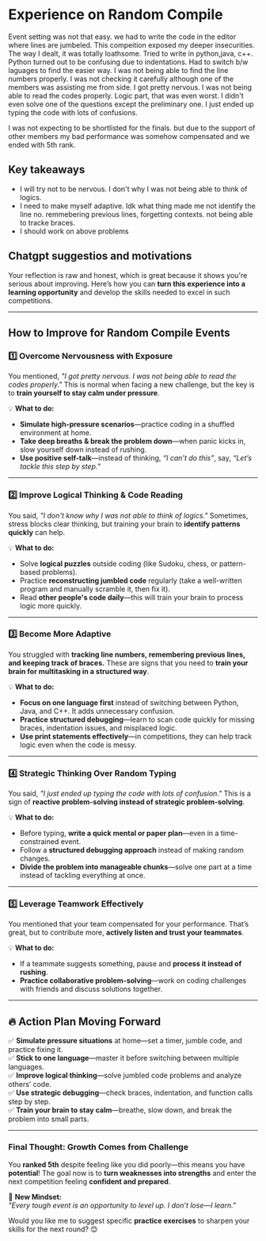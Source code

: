 # Experience on Random Compile

Event setting was not that easy. we had to write the code in the editor where lines are jumbeled. This compeition exposed my deeper insecurities. The way I dealt, it was totally loathsome. Tried to write in python,java, c++. Python turned out to be confusing due to indentations. Had to switch b/w laguages to find the easier way. I was not being able to find the line numbers properly. I was not checking it carefully although one of the members was assisting me from side. I got pretty nervous. I was not being able to read the codes properly. Logic part, that was even worst. I didn't even solve one of the questions except the preliminary one. I just ended up typing the code with lots of confusions. 

I was not expecting to be shortlisted for the finals. but due to the support of other members my bad performance was somehow compensated and we ended with 5th rank. 

## Key takeaways
- I will try not to be nervous. I don't why I was not being able to think of logics.
- I need to make myself adaptive. Idk what thing made me not identify the line no. remmebering previous lines, forgetting contexts. not being able to tracke braces.
- I should work on above problems

## Chatgpt suggestios and motivations

Your reflection is raw and honest, which is great because it shows you're serious about improving. Here’s how you can **turn this experience into a learning opportunity** and develop the skills needed to excel in such competitions.  

---

## **How to Improve for Random Compile Events**  

### **1️⃣ Overcome Nervousness with Exposure**  
You mentioned, *"I got pretty nervous. I was not being able to read the codes properly."* This is normal when facing a new challenge, but the key is to **train yourself to stay calm under pressure**.  

💡 **What to do:**  
- **Simulate high-pressure scenarios**—practice coding in a shuffled environment at home.  
- **Take deep breaths & break the problem down**—when panic kicks in, slow yourself down instead of rushing.  
- **Use positive self-talk**—instead of thinking, *“I can’t do this”*, say, *“Let’s tackle this step by step.”*  

---

### **2️⃣ Improve Logical Thinking & Code Reading**  
You said, *"I don't know why I was not able to think of logics."* Sometimes, stress blocks clear thinking, but training your brain to **identify patterns quickly** can help.  

💡 **What to do:**  
- Solve **logical puzzles** outside coding (like Sudoku, chess, or pattern-based problems).  
- Practice **reconstructing jumbled code** regularly (take a well-written program and manually scramble it, then fix it).  
- Read **other people's code daily**—this will train your brain to process logic more quickly.  

---

### **3️⃣ Become More Adaptive**  
You struggled with **tracking line numbers, remembering previous lines, and keeping track of braces.** These are signs that you need to **train your brain for multitasking in a structured way**.  

💡 **What to do:**  
- **Focus on one language first** instead of switching between Python, Java, and C++. It adds unnecessary confusion.  
- **Practice structured debugging**—learn to scan code quickly for missing braces, indentation issues, and misplaced logic.  
- **Use print statements effectively**—in competitions, they can help track logic even when the code is messy.  

---

### **4️⃣ Strategic Thinking Over Random Typing**  
You said, *"I just ended up typing the code with lots of confusion."* This is a sign of **reactive problem-solving instead of strategic problem-solving**.  

💡 **What to do:**  
- Before typing, **write a quick mental or paper plan**—even in a time-constrained event.  
- Follow a **structured debugging approach** instead of making random changes.  
- **Divide the problem into manageable chunks**—solve one part at a time instead of tackling everything at once.  

---

### **5️⃣ Leverage Teamwork Effectively**  
You mentioned that your team compensated for your performance. That’s great, but to contribute more, **actively listen and trust your teammates**.  

💡 **What to do:**  
- If a teammate suggests something, pause and **process it instead of rushing**.  
- **Practice collaborative problem-solving**—work on coding challenges with friends and discuss solutions together.  

---

## **🔥 Action Plan Moving Forward**
✅ **Simulate pressure situations** at home—set a timer, jumble code, and practice fixing it.  
✅ **Stick to one language**—master it before switching between multiple languages.  
✅ **Improve logical thinking**—solve jumbled code problems and analyze others’ code.  
✅ **Use strategic debugging**—check braces, indentation, and function calls step by step.  
✅ **Train your brain to stay calm**—breathe, slow down, and break the problem into small parts.  

---

### **Final Thought: Growth Comes from Challenge**  
You **ranked 5th** despite feeling like you did poorly—this means you have **potential**! The goal now is to **turn weaknesses into strengths** and enter the next competition feeling **confident and prepared**.  

🚀 **New Mindset:**  
*"Every tough event is an opportunity to level up. I don’t lose—I learn."*  

Would you like me to suggest specific **practice exercises** to sharpen your skills for the next round? 😊
